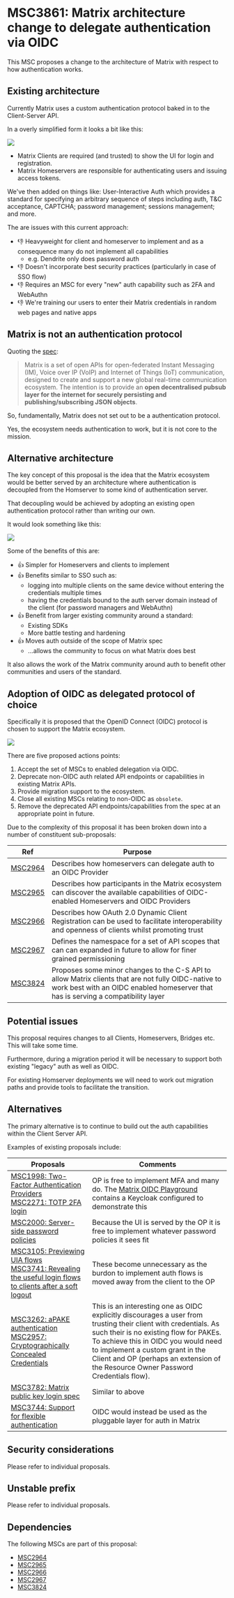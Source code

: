 # MSC3861: Matrix architecture change to delegate authentication via OIDC

This MSC proposes a change to the architecture of Matrix with respect to how authentication works.

## Existing architecture

Currently Matrix uses a custom authentication protocol baked in to the Client-Server API.

In a overly simplified form it looks a bit like this:

![](https://i.imgur.com/wZfIzr5.png)

- Matrix Clients are required (and trusted) to show the UI for login and registration.
- Matrix Homeservers are responsible for authenticating users and issuing access tokens.

We've then added on things like: User-Interactive Auth which provides a standard for specifying an arbitrary sequence of steps including auth, T&C acceptance, CAPTCHA; password management; sessions management; and more.

The are issues with this current approach:

- 👎 Heavyweight for client and homeserver to implement and as a consequence many do not implement all capabilities
  - e.g. Dendrite only does password auth
- 👎 Doesn't incorporate best security practices (particularly in case of SSO flow)
- 👎 Requires an MSC for every "new" auth capability such as 2FA and WebAuthn
- 👎 We're training our users to enter their Matrix credentials in random web pages and native apps

## Matrix is not an authentication protocol

Quoting the [spec](https://spec.matrix.org/latest/#introduction-to-the-matrix-apis):

> Matrix is a set of open APIs for open-federated Instant Messaging (IM), Voice over IP (VoIP) and Internet of Things (IoT) communication, designed to create and support a new global real-time communication ecosystem. The intention is to provide an **open decentralised pubsub layer for the internet for securely persisting and publishing/subscribing JSON objects**.

So, fundamentally, Matrix does not set out to be a authentication protocol.

Yes, the ecosystem needs authentication to work, but it is not core to the mission.

## Alternative architecture

The key concept of this proposal is the idea that the Matrix ecosystem would be better served by an architecture where authentication is decoupled from the Homserver to some kind of authentication server.

That decoupling would be achieved by adopting an existing open authentication protocol rather than writing our own.

It would look something like this:

![](https://i.imgur.com/JIM8cGA.png)

Some of the benefits of this are:

- 👍 Simpler for Homeservers and clients to implement
- 👍 Benefits similar to SSO such as:
  - logging into multiple clients on the same device without entering the credentials multiple times
  - having the credentials bound to the auth server domain instead of the client (for password managers and WebAuthn)
- 👍 Benefit from larger existing community around a standard:
  - Existing SDKs
  - More battle testing and hardening
- 👍 Moves auth outside of the scope of Matrix spec
  - ...allows the community to focus on what Matrix does best

It also allows the work of the Matrix community around auth to benefit other communities and users of the standard.

## Adoption of OIDC as delegated protocol of choice 

Specifically it is proposed that the OpenID Connect (OIDC) protocol is chosen to support the Matrix ecosystem.

![](https://i.imgur.com/NMqiFSl.png)

There are five proposed actions points:

1. Accept the set of MSCs to enabled delegation via OIDC.
1. Deprecate non-OIDC auth related API endpoints or capabilities in existing Matrix APIs.
1. Provide migration support to the ecosystem.
1. Close all existing MSCs relating to non-OIDC as `obsolete`.
1. Remove the deprecated API endpoints/capabilities from the spec at an appropriate point in future.

Due to the complexity of this proposal it has been broken down into a number of constituent sub-proposals:


| Ref | Purpose |
| - | - |
| [MSC2964](https://github.com/matrix-org/matrix-doc/pull/2964) | Describes how homeservers can delegate auth to an OIDC Provider |
| [MSC2965](https://github.com/matrix-org/matrix-doc/pull/2965) | Describes how participants in the Matrix ecosystem can discover the available capabilities of OIDC-enabled Homeservers and OIDC Providers |
| [MSC2966](https://github.com/matrix-org/matrix-doc/pull/2966) | Describes how OAuth 2.0 Dynamic Client Registration can be used to facilitate interoperability and openness of clients whilst promoting trust |
| [MSC2967](https://github.com/matrix-org/matrix-doc/pull/2967) | Defines the namespace for a set of API scopes that can can expanded in future to allow for finer grained permissioning |
| [MSC3824](https://github.com/matrix-org/matrix-doc/pull/3824) | Proposes some minor changes to the C-S API to allow Matrix clients that are not fully OIDC-native to work best with an OIDC enabled homeserver that has is serving a compatibility layer |

## Potential issues

This proposal requires changes to all Clients, Homeservers, Bridges etc. This will take some time.

Furthermore, during a migration period it will be necessary to support both existing "legacy" auth as well as OIDC.

For existing Homserver deployments we will need to work out migration paths and provide tools to facilitate the transition.

## Alternatives

The primary alternative is to continue to build out the auth capabilities within the Client Server API.

Examples of existing proposals include:


| Proposals | Comments |
| - | - |
| [MSC1998: Two-Factor Authentication Providers](https://github.com/matrix-org/matrix-spec-proposals/pull/1998)<br>[MSC2271: TOTP 2FA login](https://github.com/matrix-org/matrix-spec-proposals/pull/2271) | OP is free to implement MFA and many do. The [Matrix OIDC Playground](https://github.com/vector-im/oidc-playground) contains a Keycloak configured to demonstrate this |
| [MSC2000: Server-side password policies](https://github.com/matrix-org/matrix-spec-proposals/pull/2000) | Because the UI is served by the OP it is free to implement whatever password policies it sees fit |
| [MSC3105: Previewing UIA flows](https://github.com/matrix-org/matrix-spec-proposals/pull/3105)<br>[MSC3741: Revealing the useful login flows to clients after a soft logout](https://github.com/matrix-org/matrix-spec-proposals/pull/3741) | These become unnecessary as the burdon to implement auth flows is moved away from the client to the OP |
| [MSC3262: aPAKE authentication](https://github.com/matrix-org/matrix-spec-proposals/pull/3262)<br>[MSC2957: Cryptographically Concealed Credentials](https://github.com/matrix-org/matrix-spec-proposals/pull/2957) | This is an interesting one as OIDC explicitly discourages a user from trusting their client with credentials. As such their is no existing flow for PAKEs. To achieve this in OIDC you would need to implement a custom grant in the Client and OP (perhaps an extension of the Resource Owner Password Credentials flow).|
| [MSC3782: Matrix public key login spec](https://github.com/matrix-org/matrix-spec-proposals/pull/3782) | Similar to above |
| [MSC3744: Support for flexible authentication](https://github.com/matrix-org/matrix-spec-proposals/pull/3744) | OIDC would instead be used as the pluggable layer for auth in Matrix|

## Security considerations

Please refer to individual proposals.

## Unstable prefix

Please refer to individual proposals.

## Dependencies

The following MSCs are part of this proposal:

- [MSC2964](https://github.com/matrix-org/matrix-doc/pull/2964)
- [MSC2965](https://github.com/matrix-org/matrix-doc/pull/2965)
- [MSC2966](https://github.com/matrix-org/matrix-doc/pull/2966)
- [MSC2967](https://github.com/matrix-org/matrix-doc/pull/2967)
- [MSC3824](https://github.com/matrix-org/matrix-doc/pull/3824)
